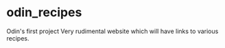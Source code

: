 # odin_recipes
Odin's first project
Very rudimental website which will have links to various recipes.